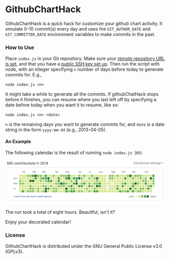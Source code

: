 # GithubChartHack
GithubChartHack is a quick hack for customize your github chart activity. It simulate 0-10 commit(s) every day and uses the `GIT_AUTHOR_DATE` and `GIT_COMMITTER_DATE` environment variables to make commits in the past. 

### How to Use
Place `index.js` in your Git repository. Make sure your [remote repository URL is set](https://help.github.com/articles/adding-a-remote/), and that you have a [public SSH key set up](https://help.github.com/articles/generating-ssh-keys/). Then run the script with node, with an integer specifying `n` number of days before today to generate commits for. E.g.,

	node index.js <n>

It might take a while to generate all the commits. If githubChatHack stops before it finishes, you can resume where you last left off by specifying a date before today when you want it to resume, like so:

	node index.js <n> <date>

`n` is the remaining days you want to generate commits for, and `date` is a date string in the form `yyyy-mm-dd`  (e.g., 2013-04-05).

#### An Example

The following calendar is the result of running `node index.js 365`:

<img src="https://github.com/dimsolution/githubcharthack/blob/master/example.png" alt="example image"/>

The run took a total of eight hours. Beautiful, isn't it?

Enjoy your decorated calendar!

### License
GithubChartHack is distributed under the GNU General Public License v3.0 (GPLv3).
